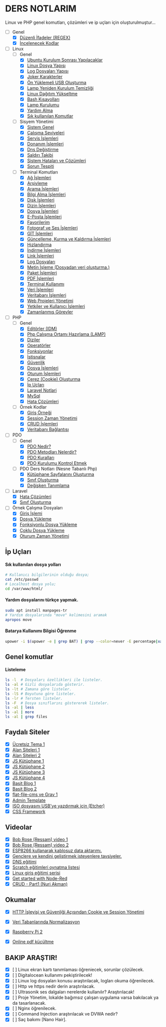 # DERS NOTLARIM

Linux ve PHP genel komutları, çözümleri ve ip uçları için oluşturulmuştur...

- [ ] Genel	
	- [X] [Düzenli İfadeler (REGEX)](dosyalar/duzenli-ifadeler.md)
	- [X] [İncelenecek Kodlar](dosyalar/incelenecekler.md)
- [ ] Linux
	- [ ] Genel
		- [X] [Ubuntu Kurulum Sonrası Yapılacaklar](dosyalar/kurulum-sonrasi-islemler.md)
		- [X] [Linux Dosya Yapısı](dosyalar/linux-dosya-yapisi.md)
		- [X] [Log Dosyaları Yapısı](dosyalar/log-dosya-yapisi.md)
		- [X] [Joker Karakterler](dosyalar/joker-karakterler.md)
		- [X] [Ön Yüklemeli USB Oluşturma](dosyalar/usb-olusturma.md)
		- [X] [Lamp Yeniden Kurulum Temizliği](dosyalar/lamp-temizlik.md)
		- [X] [Linux Dağıtım Yükseltme](dosyalar/yukseltme.md)
		- [X] [Bash Kısayolları](dosyalar/bash-kisayollari.md)
		- [X] [Lamp Kurulumu](dosyalar/lamp-kurulumu.md)
		- [X] [Yardım Alma](dosyalar/yardim-alma.md)
		- [X] [Sık kullanılan Komutlar](dosyalar/kullanilan-komutlar.md)
	- [ ] Sisyem Yönetimi
		- [X] [Sistem Genel](dosyalar/sistem-islemleri.md)
		- [X] [Çalışma Seviyeleri](dosyalar/calisma-seviyeleri.md)
		- [X] [Servis İşlemleri](dosyalar/servis-islemleri.md)
		- [X] [Donanım İşlemleri](dosyalar/donanim-islemleri.md)
		- [X] [Dns Değiştirme](dosyalar/dns-degistirme.md)
		- [X] [Saldırı Takibi](dosyalar/saldiri-takibi.md)
		- [X] [Sistem Hataları ve Çözümleri](dosyalar/sistem-hatalari.md)
		- [X] [Sorun Tespiti](dosyalar/sorun-tespiti.md)
	- [ ] Terminal Komutları
		- [X] [Ağ İşlemleri](dosyalar/ag-islemleri.md)
		- [X] [Arşivleme](dosyalar/dosya-arsivleme.md)
		- [X] [Arama İşlemleri](dosyalar/arama-islemleri.md)
		- [X] [Bilgi Alma İşlemleri](dosyalar/bilgi-alma.md)
		- [X] [Disk İşlemleri](dosyalar/disk-islemleri.md)
		- [X] [Dizin İşlemleri](dosyalar/dizin-komutlari.md)
		- [X] [Dosya İşlemleri](dosyalar/dosya-yonetimi.md)
		- [X] [E-Posta İşlemleri](dosyalar/e-posta-islemleri.md)
		- [X] [Favorilerim](dosyalar/favorilerim.md)
		- [X] [Fotograf ve Ses İşlemleri](dosyalar/fotograf-ses.md)
		- [X] [GİT İşlemleri](dosyalar/git-islemleri.md)
		- [X] [Güncelleme, Kurma ve Kaldırma İşlemleri](dosyalar/guncel-kur-kaldir.md)
		- [X] [Hızlandırma](dosyalar/hizlandirma.md)
		- [X] [İndirme İşlemleri](dosyalar/indirme-islemleri.md)
		- [X] [Link İşlemleri](dosyalar/link-islemleri.md)
		- [X] [Log Dosyaları](dosyalar/log-dosyalari.md)
		- [X] [Metin İşleme (Dosyadan veri oluşturma.)](dosyalar/metin-isleme.md)
		- [X] [Paket İşlemleri](dosyalar/paketler.md)
		- [X] [PDF İşlemleri](dosyalar/pdf-islemleri.md)
		- [X] [Terminal Kullanımı](dosyalar/terminal-kullanimi.md)
		- [X] [Veri İşlemleri](dosyalar/veri-islemleri.md)
		- [X] [Veritabanı İşlemleri](dosyalar/veri-tabani.md)
		- [X] [Web Projeleri Yönetimi](dosyalar/web-projeleri.md)
		- [X] [Yetkiler ve Kullanıcı İşlemleri](dosyalar/yetkiler.md)
		- [X] [Zamanlanmış Görevler](dosyalar/zamanlanmis-gorevler.md)
- [ ] PHP
	- [ ] Genel
		- [X] [Editörler (IDM)](dosyalar/editorler.md)
		- [X] [Php Çalışma Ortamı Hazırlama (LAMP)](dosyalar/php-calisma-ortami-hazirlama.md)
		- [X] [Diziler](dosyalar/php-diziler.md)
		- [X] [Operatörler](dosyalar/php-operatorler.md)
		- [X] [Fonksiyonlar](dosyalar/php-fonksiyonlar.md)
		- [X] [İstisnalar](dosyalar/php-istisnalar.md)
		- [X] [Güvenlik](dosyalar/php-guvenlik.md)
		- [X] [Dosya İşlemleri](dosyalar/php-dosya-islemleri.md)
		- [X] [Oturum İşlemleri](dosyalar/php-oturum-islemleri.md)
		- [X] [Çerez (Cookie) Oluşturma](dosyalar/php-cerez-olusturma.md)
		- [X] [İp Uçları](dosyalar/ip-uclari.md)
		- [X] [Laravel Notlari](dosyalar/laravel-notlari.md)
		- [X] [MySql](dosyalar/php-mysql.md)
		- [X] [Hata Çözümleri](dosyalar/php-hata-cozumleri.md)
	- [ ] Örnek Kodlar
		- [X] [Giriş Örneği](dosyalar/php-giris-ornegi.md)
		- [X] [Session Zaman Yönetimi](dosyalar/php-oturumda-zaman-ornegi.md)
		- [X] [CRUD İşlemleri](dosyalar/crud-islemleri.md)
		- [X] [Veritabanı Bağlantısı](dosyalar/veri-tabani-baglantisi.md)
- [ ] PDO
	- [ ] Genel
		- [X] [PDO Nedir?](dosyalar/pdo-nedir.md)
		- [X] [PDO Metodları Nelerdir?](dosyalar/pdo-metodlari.md)
		- [X] [PDO Kuralları](dosyalar/pdo-kurallar.md)
		- [X] [PDO Kurulumu Kontrol Etmek](dosyalar/pdo-kontrol.md)
	- [ ] PDO Ders Notları (Nesne Tabanlı Php)
		- [X] [Kütüphane Sayfalarını Oluşturma](dosyalar/pdo-sayfalar.md)
		- [X] [Sınıf Oluşturma](dosyalar/pdo-sinif-olusturma.md)
		- [X] [Değişken Tanımlama](dosyalar/pdo-degisken-tanimlama.md)
- [ ] Laravel
	- [X] [Hata Çözümleri](dosyalar/hata-cozumleri.md)
	- [X] [Sınıf Oluşturma](dosyalar/pdo-sinif-olusturma.md)
- [ ] Örnek Çalışma Dosyaları
	- [X] [Giriş İşlemi](ornekler/girisIslemi)
	- [X] [Dosya Yükleme](ornekler/dosyaYukleme)
	- [X] [Fonksiyonlu Dosya Yükleme](ornekler/fonksiyonluDosyaYukleme)
	- [X] [Çoklu Dosya Yükleme](ornekler/cokluDosyaYukleme)
	- [X] [Oturum Zaman Yönetimi](ornekler/oturumZamanYonetimi)

## İp Uçları

#### Sık kullanılan dosya yolları

```bash
# Kullanıcı bilgilerinin olduğu dosya;
cat /etc/passwd
# Localhost dosya yolu;
cd /var/www/html/
```

#### Yardım dosyalarını türkçe yapmak.
```bash
sudo apt install manpages-tr
# Yardım dosyalarında "move" kelimesini aramak
apropos move
```
#### Batarya Kullanımı Bilgisi Öğrenme

```bash
upower -i $(upower -e | grep BAT) | grep --color=never -E percentage|xargs|cut -d' ' -f2|sed s/%//
```

## Genel komutlar

#### Listeleme

```bash
ls -l  # Dosyaları özellikleri ile listeler.
ls -al # Gizli dosyalarıda gösterir.
ls -lt # Zamana göre listeler.
ls -lS # Boyutuna göre listeler.
ls -lr # Tersten listeler.
ls -F  # Dosya sınıflarını göstererek listeler.
ls -al | less
ls -al | more
ls -al | grep files
```

## Faydalı Siteler

- [X] [Ücretsiz Tema 1](https://w3layouts.com/) 
- [X] [Alan Siteleri 1](https://digitalocean.com/)
- [X] [Alan Siteleri 2](https://www.vultr.com/)
- [X] [JS Kütüphane 1](http://trentrichardson.com/Impromptu/)
- [X] [JS Kütüphane 2](http://textillate.js.org/)
- [X] [JS Kütüphane 3](http://www.justinaguilar.com/animations/index.html)
- [X] [JS Kütüphane 4](https://daneden.github.io/animate.css/)
- [X] [Basit Blog 1](http://beltslib.net/basit-blog.html) 
- [X] [Basit Blog 2](https://github.com/hozakar/basitblog/releases)
- [X] [flat-file-cms ve Grav 1](http://blog.dynamicdrive.com/best-flat-file-cms-reviewed-and-compared/)
- [X] [Admin Template](https://github.com/coreui/coreui-free-bootstrap-admin-template)
- [X] [ISO dosyasını USB'ye yazdırmak için (Etcher)](https://etcher.io/)
- [X] [CSS Framework](https://turkuazcss.com/)

## Videolar

- [X] [Bob Rose (Ressam) video 1](https://www.youtube.com/channel/UCxcnsr1R5Ge_fbTu5ajt8DQ)
- [X] [Bob Rose (Ressam) video 2](https://yandex.com.tr/video/preview/?filmId=6948454151854644335&text=bob+ross+resim+sevinci)
- [X] [ESP8266 kullanarak kablosuz data aktarımı.](https://www.youtube.com/watch?v=3mhEp4yjI20)
- [X] [Genclere ve kendini gelistirmek isteyenlere tavsiyeler.](https://www.youtube.com/watch?v=Ca35wp7W_jA&feature=em-uploademail)
- [X] [DNS eğitimi](https://www.youtube.com/watch?v=mpQZVYPuDGU)
- [X] [Scratch eğitimleri oynatma listesi](https://www.youtube.com/playlist?list=PLh9ECzBB8tJOUsrd6J-ifCB1LQeMCHD-x)
- [X] [Linux giriş eğitimi serisi](https://www.youtube.com/playlist?list=PLh9ECzBB8tJOnxXrUTOqXfurKOZkN4mEY)
- [X] [Get started with Node-Red](https://www.youtube.com/watch?v=O-FDqkhCryA&feature=share)
- [X] [CRUD - Part1 (Nuri Akman)](https://www.youtube.com/watch?v=8fBLT-Ouvr0)

## Okumalar

- [X] [HTTP İşleyişi ve Güvenliği Açısından Cookie ve Session Yönetimi](https://www.netsparker.com.tr/blog/web-guvenligi/http-isleyisi-ve-guvenligi-acisindan-cookie-ve-session-yonetimi/)
- [X] [Veri Tabanlarında Normalizasyon](http://beltslib.net/veri-tabanlarinda-normalizasyon.html)
- [X] [Raspberry Pi 2](http://www.raspi.gen.tr/2015/02/02/raspberry-pi-2-duyuruldu-ilk-inceleme-ve-on-izlenimler/)
- [X] [Online pdf küçültme](https://smallpdf.com/tr/compress-pdf)


## BAKIP ARAŞTIR!

- [X] [ ] Linux ekran kartı tanımlaması öğreniecek, sorunlar çözülecek.
- [X] [ ] Digitalocean kullanımı pekiştirilecek!
- [X] [ ] Linux log dosyaları konusu araştırılacak, logları okuma öğrenilecek.
- [X] [ ] Http ve https nedir derin araştırılacak.
- [X] [ ] Ultrasonik ses dalgaları nerelerde kullanılır? Araştırılacak!
- [X] [ ] Proje Yönetim, lokalde bağımsız çalışan uygulama varsa bakılacak ya da tasarlanacak.
- [X] [ ] Nginx öğrenilecek.
- [X] [ ] Command Injection araştırılacak ve DVWA nedir?
- [X] [ ] Saç bakımı [Nano Hair].
